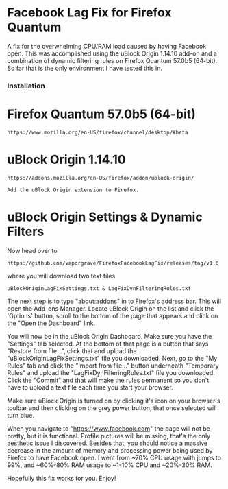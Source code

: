 # Facebook Lag Fix for Firefox Quantum

A fix for the overwhelming CPU/RAM load caused by having Facebook open.  This was accomplished using the uBlock Origin 1.14.10 add-on and a combination of dynamic filtering rules on Firefox Quantum 57.0b5 (64-bit).  So far that is the only environment I have tested this in.

### Installation

# Firefox Quantum 57.0b5 (64-bit) 

```
https://www.mozilla.org/en-US/firefox/channel/desktop/#beta
```

# uBlock Origin 1.14.10

```
https://addons.mozilla.org/en-US/firefox/addon/ublock-origin/
```

```
Add the uBlock Origin extension to Firefox. 
```

# uBlock Origin Settings & Dynamic Filters

Now head over to

```
https://github.com/vaporgrave/FirefoxFacebookLagFix/releases/tag/v1.0
```

where you will download two text files 

```
uBlockOriginLagFixSettings.txt & LagFixDynFilteringRules.txt
```

The next step is to type "about:addons" in to Firefox's address bar.  This will open the Add-ons Manager.  Locate uBlock Origin on the list and click the 'Options' button, scroll to the bottom of the page that appears and click on the "Open the Dashboard" link.

You will now be in the uBlock Origin Dashboard.  Make sure you have the "Settings" tab selected.  At the bottom of that page is a button that says "Restore from file...", click that and upload the "uBlockOriginLagFixSettings.txt" file you downloaded.  Next, go to the "My Rules" tab and click the "Import from file..." button underneath "Temporary Rules" and upload the "LagFixDynFilteringRules.txt" file you downloaded.  Click the "Commit" and that will make the rules permanent so you don't have to upload a text file each time you start your browser.

Make sure uBlock Origin is turned on by clicking it's icon on your browser's toolbar and then clicking on the grey power button, that once selected will turn blue.

When you navigate to "https://www.facebook.com" the page will not be pretty, but it is functional.  Profile pictures will be missing, that's the only aesthetic issue I discovered.  Besides that, you should notice a massive decrease in the amount of memory and processing power being used by Firefox to have Facebook open.   I went from ~70% CPU usage with jumps to 99%, and ~60%-80% RAM usage to ~1-10% CPU and ~20%-30% RAM.

Hopefully this fix works for you.
Enjoy!
